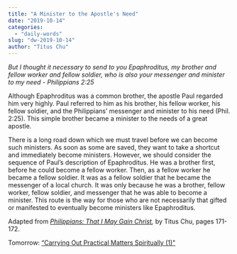 ```yaml
---
title: "A Minister to the Apostle's Need"
date: "2019-10-14"
categories: 
  - "daily-words"
slug: "dw-2019-10-14"
author: "Titus Chu"
---
```


_But I thought it necessary to send to you Epaphroditus, my brother and fellow worker and fellow soldier, who is also your messenger and minister to my need - Philippians 2:25_

Although Epaphroditus was a common brother, the apostle Paul regarded him very highly. Paul referred to him as his brother, his fellow worker, his fellow soldier, and the Philippians’ messenger and minister to his need (Phil. 2:25). This simple brother became a minister to the needs of a great apostle.

There is a long road down which we must travel before we can become such ministers. As soon as some are saved, they want to take a shortcut and immediately become ministers. However, we should consider the sequence of Paul’s description of Epaphroditus. He was a brother first, before he could become a fellow worker. Then, as a fellow worker he became a fellow soldier. It was as a fellow soldier that he became the messenger of a local church. It was only because he was a brother, fellow worker, fellow soldier, and messenger that he was able to become a minister. This route is the way for those who are not necessarily that gifted or manifested to eventually become ministers like Epaphroditus.

Adapted from _[Philippians: That I May Gain Christ](/book-philippians/ "Go to the listing for this book"),_ by Titus Chu, pages 171-172.

Tomorrow: [“Carrying Out Practical Matters Spiritually (1)"](/dw-2019-10-15)
